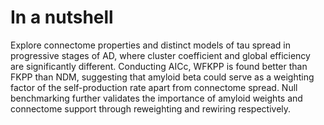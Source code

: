 # In a nutshell
Explore connectome properties and distinct models of tau spread in progressive stages of AD, where cluster coefficient and global efficiency are significantly different. Conducting AICc, WFKPP is found better than FKPP than NDM, suggesting that amyloid beta could serve as a weighting factor of the self-production rate apart from connectome spread. Null benchmarking further validates the importance of amyloid weights and connectome support through reweighting and rewiring respectively.
